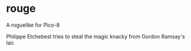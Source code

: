 # rouge
A roguelike for Pico-8


Philippe Etchebest tries to steal the magic knacky from Gordon Ramsay's lair.